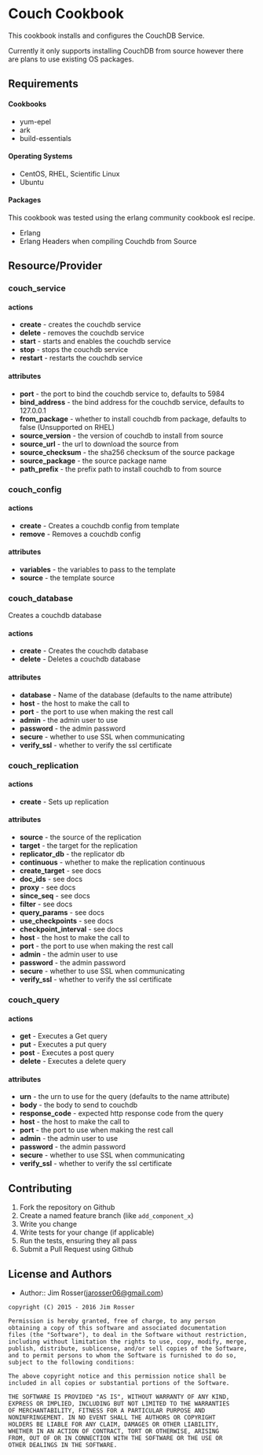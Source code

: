 Couch Cookbook
==============
This cookbook installs and configures the CouchDB Service.

Currently it only supports installing CouchDB from source however
there are plans to use existing OS packages.

Requirements
------------
#### Cookbooks
- yum-epel
- ark
- build-essentials

#### Operating Systems
- CentOS, RHEL, Scientific Linux
- Ubuntu

#### Packages
This cookbook was tested using the erlang community cookbook
esl recipe.

- Erlang
- Erlang Headers when compiling Couchdb from Source

Resource/Provider
-----------------

### couch_service

#### actions

- **create** - creates the couchdb service
- **delete** - removes the couchdb service
- **start** - starts and enables the couchdb service
- **stop** - stops the couchdb service
- **restart** - restarts the couchdb service

#### attributes

- **port** - the port to bind the couchdb service to, defaults to 5984
- **bind_address** - the bind address for the couchdb service, defaults to 127.0.0.1
- **from_package** - whether to install couchdb from package, defaults to false (Unsupported on RHEL)
- **source_version** - the version of couchdb to install from source
- **source_url** - the url to download the source from
- **source_checksum** - the sha256 checksum of the source package
- **source_package** - the source package name
- **path_prefix** - the prefix path to install couchdb to from source

### couch_config

#### actions

- **create** - Creates a couchdb config from template
- **remove** - Removes a couchdb config

#### attributes

- **variables** - the variables to pass to the template
- **source** - the template source

### couch_database
Creates a couchdb database

#### actions

- **create** - Creates the couchdb database
- **delete** - Deletes a couchdb database

#### attributes

- **database** - Name of the database (defaults to the name attribute)
- **host** - the host to make the call to
- **port** - the port to use when making the rest call
- **admin** - the admin user to use
- **password** - the admin password
- **secure** - whether to use SSL when communicating
- **verify_ssl** - whether to verify the ssl certificate

### couch_replication

#### actions

- **create** - Sets up replication

#### attributes

- **source** - the source of the replication
- **target** -  the target for the replication
- **replicator_db** - the replicator db
- **continuous** - whether to make the replication continuous
- **create_target** - see docs
- **doc_ids** - see docs
- **proxy** - see docs
- **since_seq** - see docs
- **filter** - see docs
- **query_params** - see docs
- **use_checkpoints** - see docs
- **checkpoint_interval** - see docs
- **host** - the host to make the call to
- **port** - the port to use when making the rest call
- **admin** - the admin user to use
- **password** - the admin password
- **secure** - whether to use SSL when communicating
- **verify_ssl** - whether to verify the ssl certificate

### couch_query

#### actions

- **get** - Executes a Get query
- **put** - Executes a put query
- **post** - Executes a post query
- **delete** - Executes a delete query

#### attributes

- **urn** - the urn to use for the query (defaults to the name attribute)
- **body** - the body to send to couchdb
- **response_code** - expected http response code from the query
- **host** - the host to make the call to
- **port** - the port to use when making the rest call
- **admin** - the admin user to use
- **password** - the admin password
- **secure** - whether to use SSL when communicating
- **verify_ssl** - whether to verify the ssl certificate

Contributing
------------
1. Fork the repository on Github
2. Create a named feature branch (like `add_component_x`)
3. Write you change
4. Write tests for your change (if applicable)
5. Run the tests, ensuring they all pass
6. Submit a Pull Request using Github

License and Authors
-------------------
- Author:: Jim Rosser(jarosser06@gmail.com)

```text
copyright (C) 2015 - 2016 Jim Rosser

Permission is hereby granted, free of charge, to any person
obtaining a copy of this software and associated documentation
files (the "Software"), to deal in the Software without restriction,
including without limitation the rights to use, copy, modify, merge,
publish, distribute, sublicense, and/or sell copies of the Software,
and to permit persons to whom the Software is furnished to do so,
subject to the following conditions:

The above copyright notice and this permission notice shall be
included in all copies or substantial portions of the Software.

THE SOFTWARE IS PROVIDED "AS IS", WITHOUT WARRANTY OF ANY KIND,
EXPRESS OR IMPLIED, INCLUDING BUT NOT LIMITED TO THE WARRANTIES
OF MERCHANTABILITY, FITNESS FOR A PARTICULAR PURPOSE AND
NONINFRINGEMENT. IN NO EVENT SHALL THE AUTHORS OR COPYRIGHT
HOLDERS BE LIABLE FOR ANY CLAIM, DAMAGES OR OTHER LIABILITY,
WHETHER IN AN ACTION OF CONTRACT, TORT OR OTHERWISE, ARISING
FROM, OUT OF OR IN CONNECTION WITH THE SOFTWARE OR THE USE OR
OTHER DEALINGS IN THE SOFTWARE.
```
